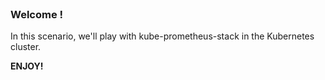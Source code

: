 
<br>

### Welcome !

In this scenario, we'll play with kube-prometheus-stack in the Kubernetes cluster.

**ENJOY!**
